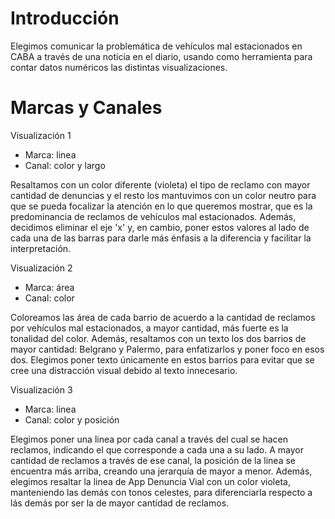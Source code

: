 # Introducción 

Elegimos comunicar la problemática de vehículos mal estacionados en CABA a través de una noticia en el diario,
usando como herramienta para contar datos numéricos las distintas visualizaciones. 

# Marcas y Canales

Visualización 1
- Marca: linea
- Canal: color y largo

Resaltamos con un color diferente (violeta) el tipo de reclamo con mayor cantidad de denuncias y el resto los mantuvimos con un color neutro para que se pueda focalizar la atención en lo que queremos mostrar, que es la predominancia de reclamos de vehículos mal estacionados. Además, decidimos eliminar el eje 'x' y, en cambio, poner estos valores al lado de cada una de las barras para darle más énfasis a la diferencia y facilitar la interpretación.


Visualización 2
- Marca: área
- Canal: color

Coloreamos las área de cada barrio de acuerdo a la cantidad de reclamos por vehículos mal estacionados, a mayor cantidad, más fuerte es la tonalidad del color. Además, resaltamos con un texto los dos barrios de mayor cantidad: Belgrano y Palermo, para enfatizarlos y poner foco en esos dos. Elegimos poner texto únicamente en estos barrios para evitar que se cree una distracción visual debido al texto innecesario. 


Visualización 3
- Marca: linea
- Canal: color y posición

Elegimos poner una linea por cada canal a través del cual se hacen reclamos, indicando el que corresponde a cada una a su lado. A mayor cantidad de reclamos a través de ese canal, la posición de la linea se encuentra más arriba, creando una jerarquía de mayor a menor. 
Además, elegimos resaltar la linea de App Denuncia Vial con un color violeta, manteniendo las demás con tonos celestes, para diferenciarla respecto a lás demás por ser la de mayor cantidad de reclamos. 
